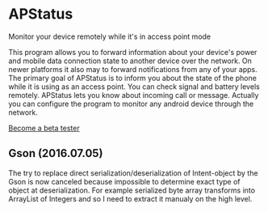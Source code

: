 # APStatus
Monitor your device remotely while it's in access point mode

This program allows you to forward information about your device's power and mobile data connection state to another device over the network. On newer platforms it also may to forward notifications from any of your apps.
The primary goal of APStatus is to inform you about the state of the phone while it is using as an access point. You can check signal and battery levels remotely. APStatus lets you know about incoming call or message.
Actually you can configure the program to monitor any android device through the network.

[Become a beta tester](https://play.google.com/apps/testing/pnapp.tools.apstatus)

## Gson (2016.07.05)
The try to replace direct serialization/deserialization of Intent-object by the Gson is now canceled because impossible to determine exact type of object at deserialization. For example serialized byte array transforms into ArrayList of Integers and so I need to extract it manualy on the high level.
